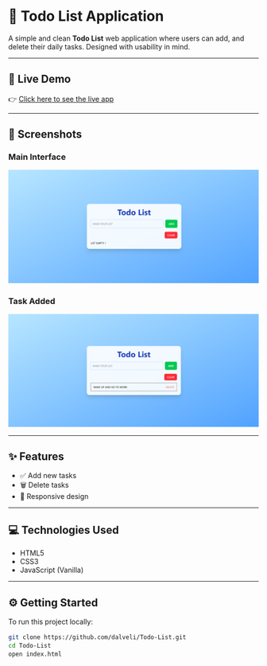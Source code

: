 # 📝 Todo List Application

A simple and clean **Todo List** web application where users can add, and delete their daily tasks. Designed with usability in mind.

---

## 🔗 Live Demo

👉 [Click here to see the live app](https://dalveli.github.io/Todo-List/)

---

## 📸 Screenshots

### Main Interface

![Main Screen](TODO1.png)

### Task Added

![Task Added](TODO2.png)

---

## ✨ Features

- ✅ Add new tasks
- 🗑️ Delete tasks
- 📱 Responsive design

---

## 💻 Technologies Used

- HTML5
- CSS3
- JavaScript (Vanilla)

---

## ⚙️ Getting Started

To run this project locally:

```bash
git clone https://github.com/dalveli/Todo-List.git
cd Todo-List
open index.html

